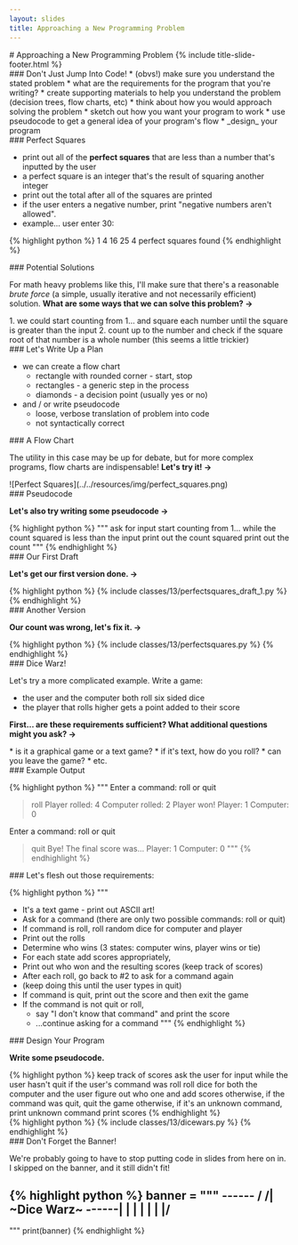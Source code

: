 ```yaml
---
layout: slides
title: Approaching a New Programming Problem 
---
```

<section markdown="block" class="title-slide">
#  Approaching a New Programming Problem
{% include title-slide-footer.html %}
</section>

<section markdown="block">
###  Don't Just Jump Into Code!
* (obvs!) make sure you understand the stated problem 
	* what are the requirements for the program that you're writing?
	* create supporting materials to help you understand the problem (decision trees, flow charts, etc)
* think about how you would approach solving the problem
	* sketch out how you want your program to work
	* use pseudocode to get a general idea of your program's flow
	* _design_ your program
</section>

<section markdown="block">
###  Perfect Squares

* print out all of the __perfect squares__ that are less than a number that's inputted by the user
* a perfect square is an integer that's the result of squaring another integer
* print out the total after all of the squares are printed
* if the user enters a negative number, print "negative numbers aren't allowed".
* example... user enter 30:

{% highlight python %}
1
4
16
25
4 perfect squares found
{% endhighlight %}
</section>

<section markdown="block">
###  Potential Solutions

For math heavy problems like this, I'll make sure that there's a reasonable _brute force_ (a simple, usually iterative and not necessarily efficient) solution.  __What are some ways that we can solve this problem? &rarr;__  

<div class="incremental" markdown="block">
1. we could start counting from 1... and square each number until the square is greater than the input
2. count up to the number and check if the square root of that number is a whole number (this seems a little trickier)
</div>
</section>

<section markdown="block">
###  Let's Write Up a Plan

* we can create a flow chart
	* rectangle with rounded corner - start, stop
	* rectangles - a generic step in the process
	* diamonds - a decision point (usually yes or no)
* and / or write pseudocode
	* loose, verbose translation of problem into code
	* not syntactically correct
</section>

<section markdown="block">
###  A Flow Chart

The utility in this case may be up for debate, but for more complex programs, flow charts are indispensable!  __Let's try it! &rarr;__

<div class="incremental" markdown="block">
<div class="img-container" markdown="block">![Perfect Squares](../../resources/img/perfect_squares.png)
</div>
</div>
</section>

<section markdown="block">
###  Pseudocode

__Let's also try writing some pseudocode &rarr;__

<div class="incremental" markdown="block">
{% highlight python %}
"""
ask for input
start counting from 1...
while the count squared is less than the input
	print out the count squared
print out the count
"""
{% endhighlight %}
</div>
</section>

<section markdown="block">
###  Our First Draft

__Let's get our first version done. &rarr;__

<div class="incremental" markdown="block">
{% highlight python %}
{% include classes/13/perfectsquares_draft_1.py %}
{% endhighlight %}
</div>
</section>

<section markdown="block">
###  Another Version

__Our count was wrong, let's fix it. &rarr;__

<div class="incremental" markdown="block">
{% highlight python %}
{% include classes/13/perfectsquares.py %}
{% endhighlight %}
</div>
</section>

<section markdown="block">
###  Dice Warz!

Let's try a more complicated example.  Write a game:

* the user and the computer both roll six sided dice
* the player that rolls higher gets a point added to their score

__First... are these requirements sufficient?  What additional questions might you ask? &rarr;__

<div class="incremental" markdown="block">
* is it a graphical game or a text game?
* if it's text, how do you roll?
* can you leave the game?
* etc.
</div>

</section>

<section markdown="block">
###  Example Output

{% highlight python %}
"""
Enter a command: roll or quit
>roll
Player rolled: 4
Computer rolled: 2
Player won!
Player: 1          Computer: 0

Enter a command: roll or quit
>quit
Bye! The final score was...
Player: 1          Computer: 0
"""
{% endhighlight %}
</section>

<section markdown="block">
###  Let's flesh out those requirements:

{% highlight python %}
"""
* It's a text game - print out ASCII art!
* Ask for a command (there are only two possible commands: roll or quit)
* If command is roll, roll random dice for computer and player
* Print out the rolls
* Determine who wins (3 states: computer wins, player wins or tie)
* For each state add scores appropriately, 
* Print out who won and the resulting scores (keep track of scores)
* After each roll, go back to #2 to ask for a command again 
* (keep doing this until the user types in quit)
* If command is quit, print out the score and then exit the game
* If the command is not quit or roll, 
	* say "I don't know that command" and print the score
	* ...continue asking for a command
"""
{% endhighlight %}
</section>

<section markdown="block">
###  Design Your Program

__Write some pseudocode.__

<div class="incremental" markdown="block">
{% highlight python %}
keep track of scores
ask the user for input
while the user hasn't quit
	if the user's command was roll
		roll dice for both the computer and the user
		figure out who one and add scores
	otherwise, if the command was quit, quit the game
	otherwise, if it's an unknown command, print unknown command	
	print scores
{% endhighlight %}
</div>
</section>

<section markdown="block">
{% highlight python %}
{% include classes/13/dicewars.py %}
{% endhighlight %}
</section>

<section markdown="block">
###  Don't Forget the Banner!

We're probably going to have to stop putting code in slides from here on in.  I skipped on the banner, and it still didn't fit!

{% highlight python %}
banner = """   ------
 /      /|  ~Dice Warz~
 ------| |
 |     | |
 |     |/
 ------
"""
print(banner)
{% endhighlight %}
</section>

